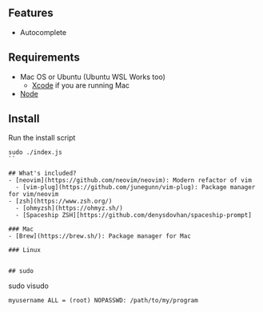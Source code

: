 
## Features
- Autocomplete

## Requirements

- Mac OS or Ubuntu (Ubuntu WSL Works too)
  - [Xcode](https://apps.apple.com/us/app/xcode/id497799835?mt=12) if you are running Mac
- [Node](https://nodejs.org/en/)

## Install

Run the install script

```
sudo ./index.js
``

## What's included?
- [neovim](https://github.com/neovim/neovim): Modern refactor of vim
  - [vim-plug](https://github.com/junegunn/vim-plug): Package manager for vim/neovim
- [zsh](https://www.zsh.org/)
  - [ohmyzsh](https://ohmyz.sh/)
  - [Spaceship ZSH][https://github.com/denysdovhan/spaceship-prompt]

### Mac
- [Brew](https://brew.sh/): Package manager for Mac

### Linux


## sudo

```
sudo visudo
```
myusername ALL = (root) NOPASSWD: /path/to/my/program
